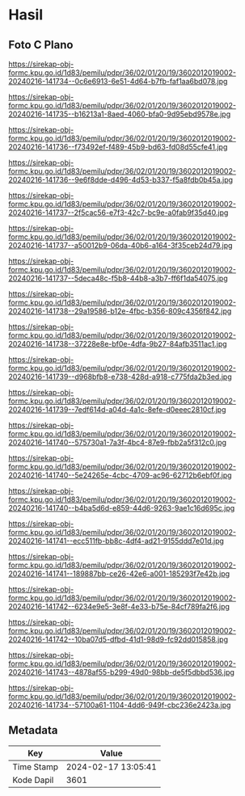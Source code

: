 # Hasil

## Foto C Plano

https://sirekap-obj-formc.kpu.go.id/1d83/pemilu/pdpr/36/02/01/20/19/3602012019002-20240216-141734--0c6e6913-6e51-4d64-b7fb-faf1aa6bd078.jpg

https://sirekap-obj-formc.kpu.go.id/1d83/pemilu/pdpr/36/02/01/20/19/3602012019002-20240216-141735--b16213a1-8aed-4060-bfa0-9d95ebd9578e.jpg

https://sirekap-obj-formc.kpu.go.id/1d83/pemilu/pdpr/36/02/01/20/19/3602012019002-20240216-141736--f73492ef-f489-45b9-bd63-fd08d55cfe41.jpg

https://sirekap-obj-formc.kpu.go.id/1d83/pemilu/pdpr/36/02/01/20/19/3602012019002-20240216-141736--9e6f8dde-d496-4d53-b337-f5a8fdb0b45a.jpg

https://sirekap-obj-formc.kpu.go.id/1d83/pemilu/pdpr/36/02/01/20/19/3602012019002-20240216-141737--2f5cac56-e7f3-42c7-bc9e-a0fab9f35d40.jpg

https://sirekap-obj-formc.kpu.go.id/1d83/pemilu/pdpr/36/02/01/20/19/3602012019002-20240216-141737--a50012b9-06da-40b6-a164-3f35ceb24d79.jpg

https://sirekap-obj-formc.kpu.go.id/1d83/pemilu/pdpr/36/02/01/20/19/3602012019002-20240216-141737--5deca48c-f5b8-44b8-a3b7-ff6f1da54075.jpg

https://sirekap-obj-formc.kpu.go.id/1d83/pemilu/pdpr/36/02/01/20/19/3602012019002-20240216-141738--29a19586-b12e-4fbc-b356-809c4356f842.jpg

https://sirekap-obj-formc.kpu.go.id/1d83/pemilu/pdpr/36/02/01/20/19/3602012019002-20240216-141738--37228e8e-bf0e-4dfa-9b27-84afb3511ac1.jpg

https://sirekap-obj-formc.kpu.go.id/1d83/pemilu/pdpr/36/02/01/20/19/3602012019002-20240216-141739--d968bfb8-e738-428d-a918-c775fda2b3ed.jpg

https://sirekap-obj-formc.kpu.go.id/1d83/pemilu/pdpr/36/02/01/20/19/3602012019002-20240216-141739--7edf614d-a04d-4a1c-8efe-d0eeec2810cf.jpg

https://sirekap-obj-formc.kpu.go.id/1d83/pemilu/pdpr/36/02/01/20/19/3602012019002-20240216-141740--575730a1-7a3f-4bc4-87e9-fbb2a5f312c0.jpg

https://sirekap-obj-formc.kpu.go.id/1d83/pemilu/pdpr/36/02/01/20/19/3602012019002-20240216-141740--5e24265e-4cbc-4709-ac96-62712b6ebf0f.jpg

https://sirekap-obj-formc.kpu.go.id/1d83/pemilu/pdpr/36/02/01/20/19/3602012019002-20240216-141740--b4ba5d6d-e859-44d6-9263-9ae1c16d695c.jpg

https://sirekap-obj-formc.kpu.go.id/1d83/pemilu/pdpr/36/02/01/20/19/3602012019002-20240216-141741--ecc511fb-bb8c-4df4-ad21-9155ddd7e01d.jpg

https://sirekap-obj-formc.kpu.go.id/1d83/pemilu/pdpr/36/02/01/20/19/3602012019002-20240216-141741--189887bb-ce26-42e6-a001-185293f7e42b.jpg

https://sirekap-obj-formc.kpu.go.id/1d83/pemilu/pdpr/36/02/01/20/19/3602012019002-20240216-141742--6234e9e5-3e8f-4e33-b75e-84cf789fa2f6.jpg

https://sirekap-obj-formc.kpu.go.id/1d83/pemilu/pdpr/36/02/01/20/19/3602012019002-20240216-141742--10ba07d5-dfbd-41d1-98d9-fc92dd015858.jpg

https://sirekap-obj-formc.kpu.go.id/1d83/pemilu/pdpr/36/02/01/20/19/3602012019002-20240216-141743--4878af55-b299-49d0-98bb-de5f5dbbd536.jpg

https://sirekap-obj-formc.kpu.go.id/1d83/pemilu/pdpr/36/02/01/20/19/3602012019002-20240216-141734--57100a61-1104-4dd6-949f-cbc236e2423a.jpg


## Metadata

| Key        | Value               |
| ---------- | ------------------- |
| Time Stamp | 2024-02-17 13:05:41 |
| Kode Dapil | 3601                |



